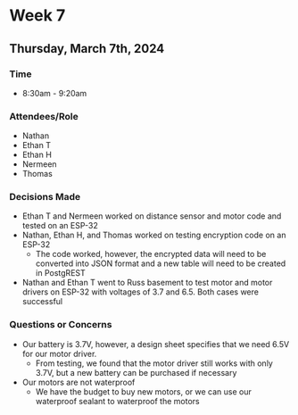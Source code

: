 # Week 7
## Thursday, March 7th, 2024
### Time
- 8:30am - 9:20am
### Attendees/Role
- Nathan
- Ethan T
- Ethan H
- Nermeen
- Thomas
### Decisions Made
- Ethan T and Nermeen worked on distance sensor and motor code and tested on an ESP-32
- Nathan, Ethan H, and Thomas worked on testing encryption code on an ESP-32
    - The code worked, however, the encrypted data will need to be converted into JSON format and a new table will need to be created in PostgREST
- Nathan and Ethan T went to Russ basement to test motor and motor drivers on ESP-32 with voltages of 3.7 and 6.5. Both cases were successful
### Questions or Concerns
- Our battery is 3.7V, however, a design sheet specifies that we need 6.5V for our motor driver.
    - From testing, we found that the motor driver still works with only 3.7V, but a new battery can be purchased if necessary
- Our motors are not waterproof
    - We have the budget to buy new motors, or we can use our waterproof sealant to waterproof the motors